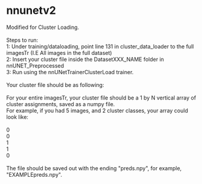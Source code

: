 # nnunetv2
Modified for Cluster Loading.<br>
<br>
Steps to run:<br>
1: Under training/dataloading, point line 131 in cluster_data_loader to the full imagesTr (I.E All images in the full dataset) <br>
2: Insert your cluster file inside the DatasetXXX_NAME folder in nnUNET_Preprocessed<br>
3: Run using the nnUNetTrainerClusterLoad trainer.<br>
<br>
Your cluster file should be as following:<br>
<br>
For your entire imagesTr, your cluster file should be a 1 by N vertical array of cluster assignments, saved as a numpy file.<br>
For example, if you had 5 images, and 2 cluster classes, your array could look like:<br>
<br>
0<br>
0<br>
1<br>
1<br>
0<br>
<br>
The file should be saved out with the ending "preds.npy", for example, "EXAMPLEpreds.npy".<br>
